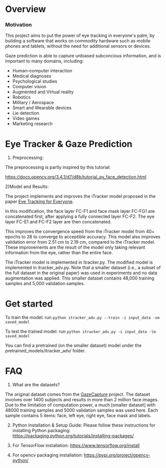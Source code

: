 # Overview 

### Motivation
This project aims to put the power of eye tracking in everyone's palm, by building a software that works on commodity hardware such as mobile phones and tablets, without the need for additional sensors or devices. 

Gaze prediction is able to capture unbiased subconcious information, and is important to many domains, including:
 - Human–computer interaction
 - Medical diagnoses
 - Psychological studies
 - Computer vision
 - Augmented and Virtual reality
 - Robotics
 - Military / Aerospace
 - Smart and Wearable devices
 - Lie detection
 - Video games
 - Marketing research

# Eye Tracker & Gaze Prediction

1) Preprocessing:

The preprocessing is partly inspired by this tutorial:

https://docs.opencv.org/3.4.1/d7/d8b/tutorial_py_face_detection.html


2)Model and Results:

The project implements and improves the iTracker model proposed in the paper [Eye Tracking for Everyone](https://arxiv.org/abs/1606.05814).

In this modification, the face layer FC-F1 and face mask layer FC-FG1 are concatenated first, after applying a fully connected layer FC-F2. The eye layer FC-E1 and FC-F2 layer are then concatenated.

This improves the convergence speed from the iTracker model from 40+ epochs to 28 to converge to acceptible accuracy.
This model also improves validation error from 2.51 cm to 2.19 cm, compared to the iTracker model.
These improvements are the result of the model only taking relevant information from the eye, rather than the entire face.

The iTracker model is implemented in itracker.py.
The modified model is implemented in itracker_adv.py.
Note that a smaller dataset (i.e., a subset of the full dataset in the original paper) was used in experiments and no data augmentation was applied.
This smaller dataset contains 48,000 training samples and 5,000 validation samples.

# Get started
To train the model: run
`python itracker_adv.py --train -i input_data -sm saved_model`

To test the trained model: run
`python itracker_adv.py -i input_data -lm saved_model`

You can find a pretrained (on the smaller dataset) model under the pretrained_models/itracker_adv/ folder.

# FAQ
1) What are the datasets?

The original dataset comes from the [GazeCapture](http://gazecapture.csail.mit.edu/) project. The dataset involves over 1400 subjects and results in more than 2 million face images. Due to the limitation of computation power, a much [smaller dataset] with 48000 training samples and 5000 validation samples was used here. Each sample contains 5 items: face, left eye, right eye, face mask and labels.

2) Python Installation & Setup Guide:
Please follow these instructions for installing Python packaging:
https://packaging.python.org/tutorials/installing-packages/

3) For TensorFlow installation:
https://www.tensorflow.org/install

4) For opencv packaging installation:
https://pypi.org/project/opencv-python/




